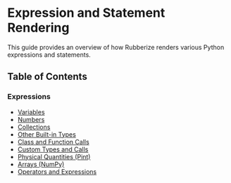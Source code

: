 # Expression and Statement Rendering

This guide provides an overview of how Rubberize renders various Python expressions and statements.

## Table of Contents

### Expressions
- [Variables](variables.md)
- [Numbers](numbers.md)
- [Collections](collections.md)
- [Other Built-in Types](builtins.md)
- [Class and Function Calls](calls.md)
- [Custom Types and Calls](custom_types.md)
- [Physical Quantities (Pint)](pint.md)
- [Arrays (NumPy)](numpy.md)
- [Operators and Expressions](expressions.md)
<!-- - [Symbolic Expressions (SymPy)](sympy.md) -->

<!--
### Statements
- [Assignments](assignments.md)
- [Conditionals](conditionals.md)
- [Function Definitions](funcdef.md)
- [Calc Sheet Component](calcsheet_component.md)
- [Table Component](table_component.md)
-->